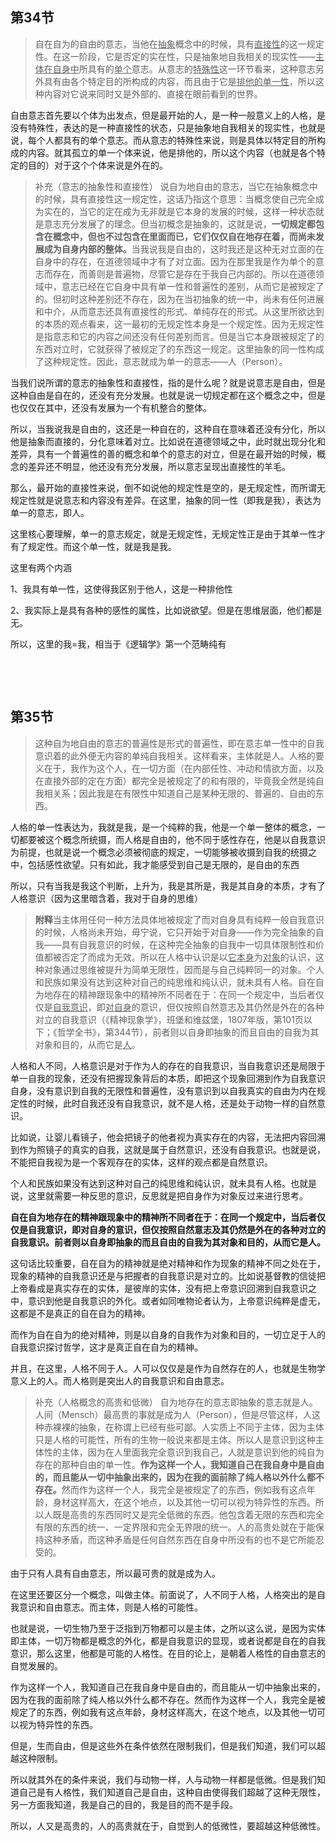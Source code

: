 <h2>第34节</h2><blockquote>自在自为的自由的意志，当他在<u>抽象</u>概念中的时候，具有<u>直接性</u>的这一规定性。在这一阶段，它是否定的实在性，只是抽象地自我相关的现实性——<u>主体在自身中</u>所具有的<u>单个</u>意志。从意志的<u>特殊性</u>这一环节看来，这种意志另外具有由各个特定目的所构成的内容，而且由于它是<u>排他的单一性</u>，所以这种内容对它说来同时又是外部的、直接在眼前看到的世界。</blockquote><p>自由意志首先要以个体为出发点，但是最开始的人，是一种一般意义上的人格，是没有特殊性，表达的是一种直接性的状态，只是抽象地自我相关的现实性，也就是说，每个人都具有的单个意志。而从意志的特殊性来说，则是具体以特定目的所构成的内容。就其孤立的单一个体来说，他是排他的，所以这个内容（也就是各个特定的目的）对于这个个体来说是外在的。</p><blockquote>补充（意志的抽象性和直接性） 说自为地自由的意志，当它在抽象概念中的时候，具有直接性这一规定性，这话乃指这个意思：当概念使自己完全成为实在的，当它的定在成为无非就是它本身的发展的时候，这样一种状态就是意志充分发展了的理念。但当初概念是抽象的，这就是说，<b>一切规定都包含在概念中，但也不过包含在里面而已，它们仅仅自在地存在着，而尚未发展成为自身内部的整体。</b>当我说我是自由的，这时我还是这种无对立面的在自身中的存在，在道德领域中才有了对立面。因为在那里我是作为单个的意志而存在，而善则是普遍物，尽管它是存在于我自己内部的。所以在道德领域中，意志已经在它自身中具有单一性和普遍性的差别，从而它是被规定了的。但初时这种差别还不存在，因为在当初抽象的统一中，尚未有任何进展和中介，从而意志还具有直接性的形式、单纯存在的形式。从这里所欲达到的本质的观点看来，这一最初的无规定性本身是一个规定性。因为无规定性是指意志和它的内容之间还没有任何差别而言。但是当它本身跟被规定了的东西对立时，它就获得了被规定了的东西这一规定。这里抽象的同一性构成了这种规定性。因此，意志就成为单一的意志——人（Person）。</blockquote><p>当我们说所谓的意志的抽象性和直接性，指的是什么呢？就是说意志是自由，但是这种自由是自在的，还没有充分发展。也就是说一切规定都在这个概念之中，但是也仅仅在其中，还没有发展为一个有机整合的整体。</p><p>所以，当我说我是自由的，这还是一种自在的，这种自在意味着还没有分化，所以他是抽象而直接的，分化意味着对立。比如说在道德领域之中，此时就出现分化和差异，具有一个普遍性的善的概念和单个的意志的对立，但是在最开始的时候，概念的差异还不明显，他还没有充分发展，所以意志呈现出直接性的羊毛。</p><p>那么，最开始的直接性来说，倒不如说他的规定性是空的，是无规定性，而所谓无规定性就是说意志和内容没有差异。在这里，抽象的同一性（即我是我），表达为单一的意志，即人。</p><p>这里核心要理解，单一的意志规定，就是无规定性，无规定性正是由于其单一性才有了规定性。而这个单一性，就是我是我。</p><p>这里有两个内涵</p><p>1、我具有单一性，这使得我区别于他人，这是一种排他性</p><p>2、我实际上是具有各种的感性的属性，比如说欲望。但是在思维层面，他们都是无。</p><p>所以，这里的我=我，相当于《逻辑学》第一个范畴纯有</p><p><br></p><p><br></p><h2>第35节</h2><blockquote>这种自为地自由的意志的普遍性是形式的普遍性，即在意志单一性中的自我意识着的此外便无内容的单纯自我相关。这样看来，主体就是人。人格的要义在于，我作为这个人，在一切方面（在内部任性、冲动和情欲方面，以及在直接外部的定在方面）都完全是被规定了的和有限的，毕竟我全然是纯自我相关系；因此我是在有限性中知道自己是某种无限的、普遍的、自由的东西。</blockquote><p>人格的单一性表达为，我就是我，是一个纯粹的我，他是一个单一整体的概念，一切都要被这个概念所统摄，而人格是自由的，他不同于感性存在，他是以自我意识为前提，也就是说一个概念必须被彻底的规定，一切能够被收摄到自我的统摄之中，包括感性欲望。只有如此，我才能感受到自己是无限的，是自由的东西</p><p>所以，只有当我是我这个判断，上升为，我是其所是，我是其自身的本质，才有了人格意识（因为这里暗含着，我对于自身的思维）</p><blockquote><b>附释</b>当主体用任何一种方法具体地被规定了而对自身具有纯粹一般自我意识的时候，人格尚未开始，毋宁说，它只开始于对自身——作为完全抽象的自我——具有自我意识的时候，在这种完全抽象的自我中一切具体限制性和价值都被否定了而成为无效。所以在人格中认识是以<u>它本身</u>为<u>对象</u>的认识，这种对象通过思维被提升为简单无限性，因而是与自己纯粹同一的对象。个人和民族如果没有达到这种对自己的纯思维和纯认识，就未具有人格。自在自为地存在的精神跟现象中的精神所不同者在于：在同一个规定中，当后者仅仅是<u>自我意识</u>，即<u>对自身</u>的意识，但仅按照自然意志及其仍然是外在的各种对立的自我意识（《精神现象学》，班堡和维兹堡，1807年版，第101页以下；《哲学全书》，第344节），前者则以自身即抽象的而且自由的自我为其对象和目的，从而它是<u>人</u>。</blockquote><p>人格和人不同，人格意识是对于作为人的存在的自我意识，当自我意识还是局限于单一自我的现象，还没有把握现象背后的本质，即把这个现象回溯到作为自我意识自身，没有意识到自我的无限性和普遍性，没有意识到以自我真实的自由为内在规定性的时候，此时自我还没有自我意识，就不是人格，还是处于动物一样的自然意识。</p><p>比如说，让婴儿看镜子，他会把镜子的他者视为真实存在的内容，无法把内容回溯到作为照镜子的真实的自我，这就是属于自然意识，还没有自我意识。也就是说，不能把自我视为是一个客观存在的实体，这样的观点都是自然意识。</p><p>个人和民族如果没有达到这种对自己的纯思维和纯认识，就未具有人格。也就是说，这里就需要一种反思的意识，反思就是把自身作为对象反过来进行思考。</p><p><b>自在自为地存在的精神跟现象中的精神所不同者在于：在同一个规定中，当后者仅仅是自我意识，即对自身的意识，但仅按照自然意志及其仍然是外在的各种对立的自我意识。前者则以自身即抽象的而且自由的自我为其对象和目的，从而它是人。</b></p><p>这句话比较重要，自在自为的精神就是绝对精神和作为现象的精神不同之处在于，现象的精神的自我意识还是与把握者的自我意识是对立的。比如说基督教的信徒把上帝看成是真实存在的实体，是彼岸的实体，没有把上帝意识回溯到自我意识之中，意识到他是自我意识的外化。或者如同唯物论者认为，上帝意识纯粹是虚无，这都是不是真正的自在自为的精神。</p><p>而作为自在自为的绝对精神，则是以自身的自我作为对象和目的，一切立足于人的自我意识探讨哲学，这才是真正自在自为的精神。</p><p>并且，在这里，人格不同于人。人可以仅仅是是作为自然存在的人，也就是生物学意义上的人。而人格则是突出人的自我意识和自由意志。</p><blockquote>补充（人格概念的高贵和低微） 自为地存在的意志即抽象的意志就是人。人间（Mensch）最高贵的事就是成为人（Person），但是尽管这样，人这种赤裸裸的抽象，在称谓上已经有些可鄙。人实质上不同于主体，因为主体只是人格的可能性，所有的生物一般说来都是主体。所以人是意识到这种主体性的主体，因为在人里面我完全意识到我自己，人就是意识到他的纯自为存在的那种自由的单一性。<b>作为这样一个人，我知道自己在我自身中是自由的，而且能从一切中抽象出来的，因为在我的面前除了纯人格以外什么都不存在。</b>然而作为这样一个人，我完全是被规定了的东西，例如我有这点年龄，身材这样高大，在这个地点，以及其他一切可以视为特异性的东西。所以人既是高贵的东西同时又是完全低微的东西。他包含着无限的东西和完全有限的东西的统一、一定界限和完全无界限的统一。人的高贵处就在于能保持这种矛盾，而这种矛盾是任何自然东西在自身中所没有的也不是它所能忍受的。</blockquote><p>由于只有人具有自由意志，所以最可贵的就是成为人。</p><p>在这里还要区分一个概念，叫做主体。前面说了，人不同于人格，人格突出的是自我意识和自由意志。而主体，则是人格的可能性。</p><p>也就是说，一切生物乃至于泛指到万物都可以是主体，之所以这么说，是因为实体即主体，一切万物都是概念的外化，都是自我意识的显现，或者说都是自在的自我意识，那么这里，他都是可能的人格性。在目的论上，是朝着人格性的自由意志的自觉发展的。</p><p>作为这样一个人，我知道自己在我自身中是自由的，而且能从一切中抽象出来的，因为在我的面前除了纯人格以外什么都不存在。然而作为这样一个人，我完全是被规定了的东西，例如我有这点年龄，身材这样高大，在这个地点，以及其他一切可以视为特异性的东西。</p><p>但是，生而自由，但是这些外在条件依然在限制我们，但是我们知道，我们可以超越这种限制。</p><p>所以就其外在的条件来说，我们与动物一样，人与动物一样都是低微。但是我们知道自己是有人格性，我们知道自己是自由，这种自由使得我们超越了这种无限性，另一方面我知道，我是自己的目的，我是目的而不是手段。</p><p>所以，人又是高贵的，人的高贵就在于，自觉到人的低微性，要超越这种低微性。</p><p></p><p></p><p></p><p></p><p></p><p></p><p></p>